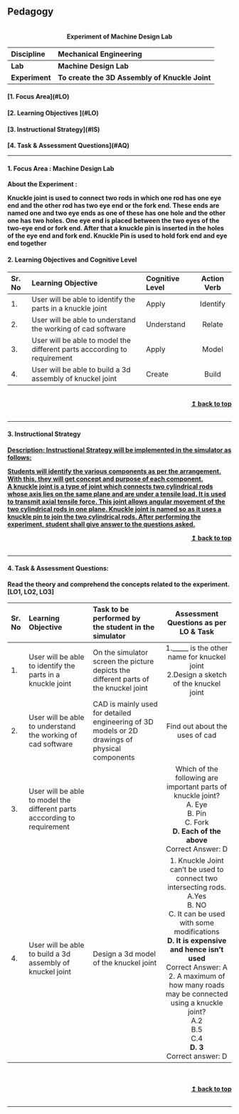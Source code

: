 ## Pedagogy
<p align="center">

<br>
<b> Experiment of  Machine Design Lab  <a name="top"></a> <br>
</p>

<b>Discipline | <b> Mechanical Engineering
:--|:--|
<b> Lab | <b> Machine Design Lab
<b> Experiment|     <b>To create the 3D Assembly of Knuckle Joint


<h4> [1. Focus Area](#LO)
<h4> [2. Learning Objectives ](#LO)
<h4> [3. Instructional Strategy](#IS)
<h4> [4. Task & Assessment Questions](#AQ)

<hr>

<a name="LO"></a>
#### 1. Focus Area : Machine Design Lab

<b> About the Experiment :</b>

Knuckle joint is used to connect two rods in which one rod has one eye end and the other rod has two eye end or the fork end. These ends are named one and two eye ends as one of these has one hole and the other one has two holes.
One eye end is placed between the two eyes of the two-eye end or fork end. After that a knuckle pin is inserted in the holes of the eye end and fork end. Knuckle Pin is used to hold fork end and eye end together


#### 2. Learning Objectives and Cognitive Level


Sr. No |	Learning Objective	| Cognitive Level | Action Verb
:--|:--|:--|:-:
1.| User will be able to identify the parts in a knuckle joint               | Apply      |Identify
2.| User will be able to understand the working of cad software              | Understand |Relate 
3.| User will be able to model the different parts acccording to requirement | Apply      | Model
4.| User will be able to build a 3d assembly of knuckel joint                | Create     | Build


<br/>
<div align="right">
    <b><a href="#top">↥ back to top</a></b>
</div>
<br/>
<hr>

<a name="IS"></a>
#### 3. Instructional Strategy
    
<u> <b>Description: Instructional Strategy will be implemented in the simulator as follows:
    
Students will identify the various components as per the arrangement. With this, they will get concept and purpose of each component.
A knuckle joint is a type of joint which connects two cylindrical rods whose axis lies on the same plane and are under a tensile load. It is used to transmit axial tensile force.
This joint allows angular movement of the two cylindrical rods in one plane.
Knuckle joint is named so as it uses a knuckle pin to join the two cylindrical rods.
After performing the experiment, student shall give answer to the questions asked.
    
    
    
</b> </u>



<div align="right">
    <b><a href="#top">↥ back to top</a></b>
</div>
<br/>
<hr>

<a name="AQ"></a>
#### 4. Task & Assessment Questions:

Read the theory and comprehend the concepts related to the experiment. [LO1, LO2, LO3]
<br>

Sr. No |	Learning Objective	| Task to be performed by <br> the student  in the simulator | Assessment Questions as per LO & Task
:--|:--|:--|:-:
1.| User will be able to identify the parts in a knuckle joint                | On the simulator screen the picture depicts the different parts of the knuckel joint  |1._____ is the other name for knuckel joint  <br>2.Design a sketch of the knuckel joint 
2.|User will be able to understand the working of cad software                |  CAD is mainly used for detailed engineering of 3D models or 2D drawings of physical components | Find out about the uses of cad
3.|  User will be able to model the different parts acccording to requirement |   | Which of the following are important parts of knuckle joint? <br> A. Eye <br> B. Pin <br> C. Fork <br> <b> D. Each of the above </b> <br> Correct Answer: D
4.| User will be able to build a 3d assembly of knuckel joint                 | Design a 3d model of the knuckel joint  | 1. Knuckle Joint can’t be used to connect two intersecting rods. <br> A.Yes <br> B. NO <br> C. It can be used with some modifications <br> <b> D. It is expensive and hence isn’t used </b><br> Correct Answer: A<br> 2. A maximum of how many roads may be connected using a knuckle joint?  <br> A.2 <br> B.5 <br> C.4 <br> <b> D. 3</b> <br> Correct answer: D




 <br>


<br/>
<div align="right">
    <b><a href="#top">↥ back to top</a></b>
</div>
<br/>
<hr>


